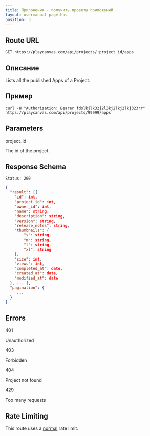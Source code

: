 ```yaml
---
title: Приложения - получить проекты приложений
layout: usermanual-page.hbs
position: 3
---
```


## Route URL

```none
GET https://playcanvas.com/api/projects/:project_id/apps
```

## Описание

Lists all the published Apps of a Project.

## Пример

```none
curl -H "Authorization: Bearer fdslkjlk32j2l3kj2lkj2lkj323rr" https://playcanvas.com/api/projects/99999/apps
```

## Parameters

<div class="params">
<div class="parameter"><span class="param">project_id</span><p>The id of the project.</p></div>
</div>

## Response Schema

```none
Status: 200
```

```json
{
  "result": [{
    "id": int,
    "project_id": int,
    "owner_id": int,
    "name": string,
    "description": string,
    "version": string,
    "release_notes": string,
    "thumbnails": {
        "s": string,
        "m": string,
        "l": string,
        "xl": string
    },
    "size": int,
    "views": int,
    "completed_at": date,
    "created_at": date,
    "modified_at": date
  }, ... ],
  "pagination": {
     ...
  }
}
```

## Errors

<div class="params">
<div class="parameter"><span class="param">401</span><p>Unauthorized</p></div>
<div class="parameter"><span class="param">403</span><p>Forbidden</p></div>
<div class="parameter"><span class="param">404</span><p>Project not found</p></div>
<div class="parameter"><span class="param">429</span><p>Too many requests</p></div>
</div>

## Rate Limiting

This route uses a [normal][1] rate limit.

[1]: /user-manual/api#rate-limiting

